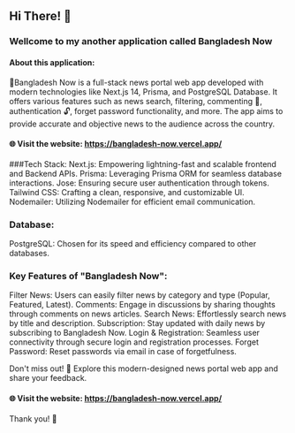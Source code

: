 ## Hi There! 👋 
### Wellcome to my another application called **Bangladesh Now**

#### About this application:
📰Bangladesh Now is a full-stack news portal web app developed with modern technologies like Next.js 14, Prisma, and PostgreSQL Database. It offers various features such as news search, filtering, commenting 💬, authentication 🔓, forget password functionality, and more. The app aims to provide accurate and objective news to the audience across the country.


#### 🌐 Visit the website: https://bangladesh-now.vercel.app/


###Tech Stack:
Next.js: Empowering lightning-fast and scalable frontend and Backend APIs.
Prisma: Leveraging Prisma ORM for seamless database interactions.
Jose: Ensuring secure user authentication through tokens.
Tailwind CSS: Crafting a clean, responsive, and customizable UI.
Nodemailer: Utilizing Nodemailer for efficient email communication.

### Database:
PostgreSQL: Chosen for its speed and efficiency compared to other databases.

### Key Features of "Bangladesh Now":
Filter News: Users can easily filter news by category and type (Popular, Featured, Latest).
Comments: Engage in discussions by sharing thoughts through comments on news articles.
Search News: Effortlessly search news by title and description.
Subscription: Stay updated with daily news by subscribing to Bangladesh Now.
Login & Registration: Seamless user connectivity through secure login and registration processes.
Forget Password: Reset passwords via email in case of forgetfulness.

Don't miss out! 🚀 Explore this modern-designed news portal web app and share your feedback.

#### 🌐 Visit the website: https://bangladesh-now.vercel.app/


Thank you! 🙏
